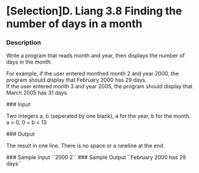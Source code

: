 # [Selection]D. Liang 3.8 Finding the number of days in a month

### Description
<p>Write a program that reads month and year, then displays the number of days in the month.</p>
<p>For example, if the user entered monthed month 2 and year 2000, the program should display that February 2000 has 29 days. <br />
If the user entered month 3 and year 2005, the program should display that March 2005 has 31 days.</p>
### Input
<p>Two integers a, b (seperated by one blank), a for the year, b for the month. <br />
a > 0, 0 < b < 13</p>
### Output
<p>The result in one line. There is no space or a newline at the end.</p>
### Sample Input
``2000 2``
### Sample Output
``February 2000 has 29 days``